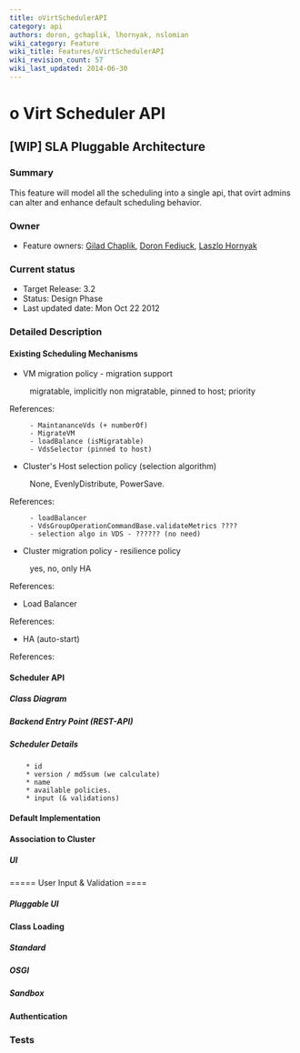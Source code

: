 ```yaml
---
title: oVirtSchedulerAPI
category: api
authors: doron, gchaplik, lhornyak, nslomian
wiki_category: Feature
wiki_title: Features/oVirtSchedulerAPI
wiki_revision_count: 57
wiki_last_updated: 2014-06-30
---
```


# o Virt Scheduler API

## [WIP] SLA Pluggable Architecture

### Summary

This feature will model all the scheduling into a single api, that ovirt admins can alter and enhance default scheduling behavior.

### Owner

*   Feature owners: [ Gilad Chaplik](User:gchaplik), [ Doron Fediuck](User:dfediuck), [ Laszlo Hornyak](User:lhornyak)

### Current status

*   Target Release: 3.2
*   Status: Design Phase
*   Last updated date: Mon Oct 22 2012

### Detailed Description

#### Existing Scheduling Mechanisms

*   VM migration policy - migration support

         migratable, implicitly non migratable, pinned to host; priority

References:

         - MaintananceVds (+ numberOf)
         - MigrateVM
         - loadBalance (isMigratable)
         - VdsSelector (pinned to host)

*   Cluster's Host selection policy (selection algorithm)

         None, EvenlyDistribute, PowerSave.

References:

         - loadBalancer
         - VdsGroupOperationCommandBase.validateMetrics ????
         - selection algo in VDS - ?????? (no need)

*   Cluster migration policy - resilience policy

         yes, no, only HA

References:

*   Load Balancer

References:

*   HA (auto-start)

References:

#### Scheduler API

##### Class Diagram

##### Backend Entry Point (REST-API)

##### Scheduler Details

        * id
        * version / md5sum (we calculate)
        * name
        * available policies.
        * input (& validations)

#### Default Implementation

#### Association to Cluster

##### UI

===== User Input & Validation ====

##### Pluggable UI

#### Class Loading

##### Standard

##### OSGI

##### Sandbox

#### Authentication

### Tests
